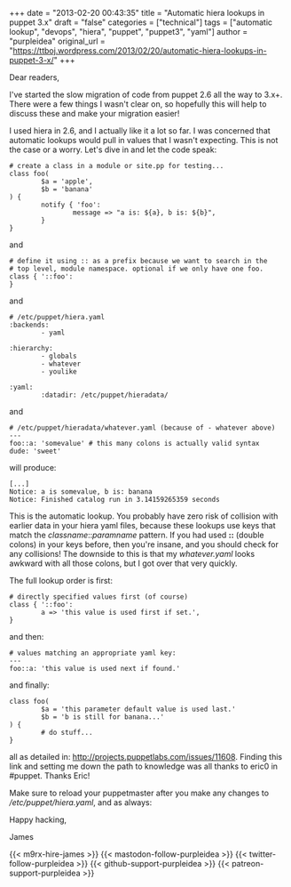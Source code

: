 +++
date = "2013-02-20 00:43:35"
title = "Automatic hiera lookups in puppet 3.x"
draft = "false"
categories = ["technical"]
tags = ["automatic lookup", "devops", "hiera", "puppet", "puppet3", "yaml"]
author = "purpleidea"
original_url = "https://ttboj.wordpress.com/2013/02/20/automatic-hiera-lookups-in-puppet-3-x/"
+++

Dear readers,

I've started the slow migration of code from puppet 2.6 all the way to 3.x+. There were a few things I wasn't clear on, so hopefully this will help to discuss these and make your migration easier!

I used hiera in 2.6, and I actually like it a lot so far. I was concerned that automatic lookups would pull in values that I wasn't expecting. This is not the case or a worry. Let's dive in and let the code speak:
```
# create a class in a module or site.pp for testing...
class foo(
        $a = 'apple',
        $b = 'banana'
) {
        notify { 'foo':
                message => "a is: ${a}, b is: ${b}",
        }
}
```
and
```
# define it using :: as a prefix because we want to search in the
# top level, module namespace. optional if we only have one foo.
class { '::foo':
}
```
and
```
# /etc/puppet/hiera.yaml
:backends:
        - yaml

:hierarchy:
        - globals
        - whatever
        - youlike

:yaml:
        :datadir: /etc/puppet/hieradata/
```
and
```
# /etc/puppet/hieradata/whatever.yaml (because of - whatever above)
---
foo::a: 'somevalue' # this many colons is actually valid syntax
dude: 'sweet'
```
will produce:
```
[...]
Notice: a is somevalue, b is: banana
Notice: Finished catalog run in 3.14159265359 seconds
```
This is the automatic lookup. You probably have zero risk of collision with earlier data in your hiera yaml files, because these lookups use keys that match the <em>classname</em>::<em>paramname</em> pattern. If you had used <strong>::</strong> (double colons) in your keys before, then you're insane, and you should check for any collisions! The downside to this is that my <em>whatever.yaml</em> looks awkward with all those colons, but I got over that very quickly.

The full lookup order is first:
```
# directly specified values first (of course)
class { '::foo':
        a => 'this value is used first if set.',
}
```
and then:
```
# values matching an appropriate yaml key:
---
foo::a: 'this value is used next if found.'
```
and finally:
```
class foo(
        $a = 'this parameter default value is used last.'
        $b = 'b is still for banana...'
) {
        # do stuff...
}
```
all as detailed in: <a href="http://projects.puppetlabs.com/issues/11608">http://projects.puppetlabs.com/issues/11608</a>. Finding this link and setting me down the path to knowledge was all thanks to eric0 in #puppet. Thanks Eric!

Make sure to reload your puppetmaster after you make any changes to <em>/etc/puppet/hiera.yaml</em>, and as always:

Happy hacking,

James

{{< m9rx-hire-james >}}
{{< mastodon-follow-purpleidea >}}
{{< twitter-follow-purpleidea >}}
{{< github-support-purpleidea >}}
{{< patreon-support-purpleidea >}}
